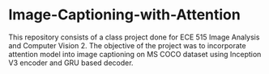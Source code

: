 # Image-Captioning-with-Attention

This repository consists of a class project done for ECE 515 Image Analysis and Computer Vision 2. The objective of the project was to incorporate attention model into image captioning on MS COCO dataset using Inception V3 encoder and GRU based decoder.
